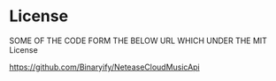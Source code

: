 # License

SOME OF THE CODE FORM THE BELOW URL WHICH UNDER THE MIT License

https://github.com/Binaryify/NeteaseCloudMusicApi